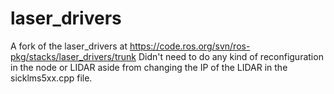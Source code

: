 laser_drivers
=============

A fork of the laser_drivers at https://code.ros.org/svn/ros-pkg/stacks/laser_drivers/trunk
Didn't need to do any kind of reconfiguration in the node or LIDAR aside from changing the IP of the LIDAR in the sicklms5xx.cpp file.
